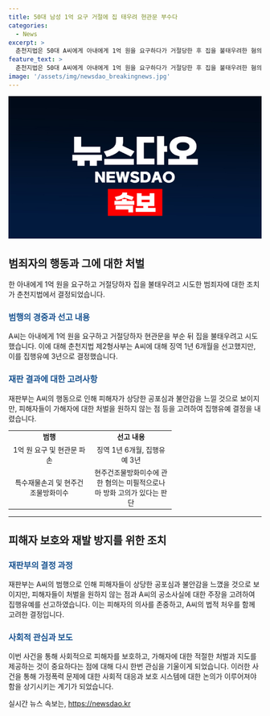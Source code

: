 ```yaml
---
title: 50대 남성 1억 요구 거절에 집 태우려 현관문 부수다
categories:
  - News
excerpt: >
  춘천지법은 50대 A씨에게 아내에게 1억 원을 요구하다가 거절당한 후 집을 불태우려한 혐의로 징역 1년 6개월에 집행유예 3년을 선고했다. A씨는 현관문을 부수고 불을 지르려 했으나 불이 꺼져 방화는 미수에 그쳤다. 재판부는 A씨의 범행으로 피해자가 상당한 공포심과 불안감을 느꼈을 것으로 보이지만, 피해자들이 처벌을 원하지 않는 점을 고려해 형을 정했다고 밝혔다. A씨 측은 방화의 고의가 없었다고 주장했지만, 재판부는 방화 고의를 충분히 인정했다.
feature_text: >
  춘천지법은 50대 A씨에게 아내에게 1억 원을 요구하다가 거절당한 후 집을 불태우려한 혐의로 징역 1년 6개월에 집행유예 3년을 선고했다. A씨는 현관문을 부수고 불을 지르려 했으나 불이 꺼져 방화는 미수에 그쳤다. 재판부는 A씨의 범행으로 피해자가 상당한 공포심과 불안감을 느꼈을 것으로 보이지만, 피해자들이 처벌을 원하지 않는 점을 고려해 형을 정했다고 밝혔다. A씨 측은 방화의 고의가 없었다고 주장했지만, 재판부는 방화 고의를 충분히 인정했다.
image: '/assets/img/newsdao_breakingnews.jpg'
---
```


<p><img src="/assets/img/newsdao_breakingnews.jpg" alt="flaretime 속보" /></p>

<h2 data-ke-size="size26">범죄자의 행동과 그에 대한 처벌</h2>

<p data-ke-size="size16">한 아내에게 1억 원을 요구하고 거절당하자 집을 불태우려고 시도한 범죄자에 대한 조치가 춘천지법에서 결정되었습니다. </p>

<h3><b><span style="color: #1a5490;">범행의 경중과 선고 내용</span></b></h3>

<p data-ke-size="size16">A씨는 아내에게 1억 원을 요구하고 거절당하자 현관문을 부순 뒤 집을 불태우려고 시도했습니다. 이에 대해 춘천지법 제2형사부는 A씨에 대해 징역 1년 6개월을 선고했지만, 이를 집행유예 3년으로 결정했습니다.</p>

<h3><b><span style="color: #1a5490;">재판 결과에 대한 고려사항</span></b></h3>

<p data-ke-size="size16">재판부는 A씨의 행동으로 인해 피해자가 상당한 공포심과 불안감을 느낄 것으로 보이지만, 피해자들이 가해자에 대한 처벌을 원하지 않는 점 등을 고려하여 집행유예 결정을 내렸습니다.</p>

<table>
  <colgroup>
    <col width="163" style="width: 122pt;" />
    <col width="163" style="width: 122pt;" />
  </colgroup>
  <tbody>
    <tr>
      <td style="text-align: center; height: 17px;"><b>범행</b></td>
      <td style="text-align: center; height: 17px;"><b>선고 내용</b></td>
    </tr>
    <tr>
      <td style="text-align: center; height: 17px;">1억 원 요구 및 현관문 파손</td>
      <td style="text-align: center; height: 17px;">징역 1년 6개월, 집행유예 3년</td>
    </tr>
    <tr>
      <td style="text-align: center; height: 17px;">특수재물손괴 및 현주건조물방화미수</td>
      <td style="text-align: center; height: 17px;">현주건조물방화미수에 관한 혐의는 미필적으로나마 방화 고의가 있다는 판단</td>
    </tr>
  </tbody>
</table>

<hr>

<h2 data-ke-size="size26">피해자 보호와 재발 방지를 위한 조치</h2>

<h3><b><span style="color: #1a5490;">재판부의 결정 과정</span></b></h3>

<p data-ke-size="size16">재판부는 A씨의 범행으로 인해 피해자들이 상당한 공포심과 불안감을 느꼈을 것으로 보이지만, 피해자들이 처벌을 원하지 않는 점과 A씨의 공소사실에 대한 주장을 고려하여 집행유예를 선고하였습니다. 이는 피해자의 의사를 존중하고, A씨의 법적 처우를 함께 고려한 결정입니다.</p>

<h3><b><span style="color: #1a5490;">사회적 관심과 보도</span></b></h3>

<p data-ke-size="size16">이번 사건을 통해 사회적으로 피해자를 보호하고, 가해자에 대한 적절한 처벌과 지도를 제공하는 것이 중요하다는 점에 대해 다시 한번 관심을 기울이게 되었습니다. 이러한 사건을 통해 가정폭력 문제에 대한 사회적 대응과 보호 시스템에 대한 논의가 이루어져야 함을 상기시키는 계기가 되었습니다.</p>
실시간 뉴스 속보는, <a href="https://newsdao.kr" rel="dofollow">https://newsdao.kr</a>



